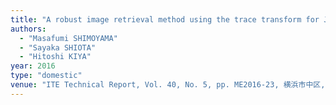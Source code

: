 ```yaml
---
title: "A robust image retrieval method using the trace transform for JPEG 2000 Images"
authors:
  - "Masafumi SHIMOYAMA"
  - "Sayaka SHIOTA"
  - "Hitoshi KIYA"
year: 2016
type: "domestic"
venue: "ITE Technical Report, Vol. 40, No. 5, pp. ME2016-23, 横浜市中区, 2016-02-20."
---
```

